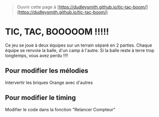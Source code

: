 
> Ouvrir cette page à [https://dudleysmith.github.io/tic-tac-boom/](https://dudleysmith.github.io/tic-tac-boom/)

# TIC, TAC, BOOOOOM !!!!!
Ce jeu se joue à deux équipes sur un terrain séparé en 2 parties.
Chaque équipe se renvoie la balle, d'un camp à l'autre.
Si la balle reste à terre trop longtemps, vous avez perdu !!!!

## Pour modifier les mélodies
Intervertir les briques Orange avec d'autres

## Pour modifier le timing
Modifier le code dans la fonction "Relancer Compteur"